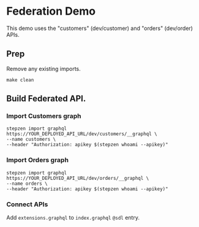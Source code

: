 # Federation Demo

This demo uses the "customers" (dev/customer) and "orders" (dev/order) APIs.

## Prep
Remove any existing imports.
```
make clean
```

## Build Federated API.

### Import Customers graph
```
stepzen import graphql https://YOUR_DEPLOYED_API_URL/dev/customers/__graphql \
--name customers \
--header "Authorization: apikey $(stepzen whoami --apikey)"
```

### Import Orders graph
```
stepzen import graphql https://YOUR_DEPLOYED_API_URL/dev/orders/__graphql \
--name orders \
--header "Authorization: apikey $(stepzen whoami --apikey)"
```

### Connect APIs
Add `extensions.graphql` to `index.graphql` `@sdl` entry.